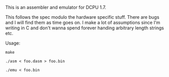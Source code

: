 This is an assembler and emulator for DCPU 1.7.

This follows the spec modulo the hardware specific stuff. There are bugs and I will find them as time goes on. 
I make a lot of assumptions since I'm writing in C and don't wanna spend forever handing arbitrary length strings etc.

Usage:

    make
  
    ./asm < foo.dasm > foo.bin
  
    ./emu < foo.bin
